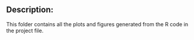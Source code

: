 ## Description: 

This folder contains all the plots and figures generated from the R code in the project file. 
